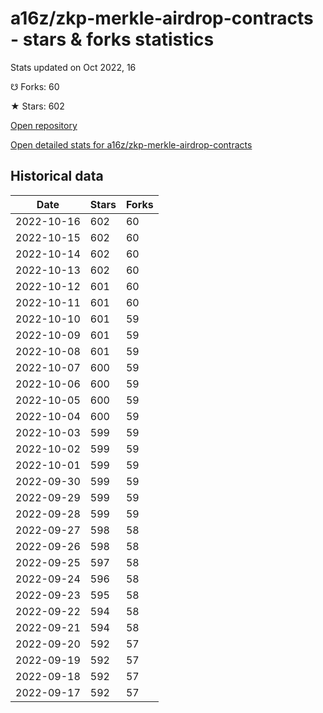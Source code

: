 # a16z/zkp-merkle-airdrop-contracts - stars & forks statistics

Stats updated on Oct 2022, 16

☋ Forks: 60

★ Stars: 602

[Open repository](https://github.com/a16z/zkp-merkle-airdrop-contracts)

[Open detailed stats for a16z/zkp-merkle-airdrop-contracts](https://reviewgithub.com/rep/a16z/zkp-merkle-airdrop-contracts)

## Historical data
| Date | Stars | Forks |
|------|-------|-------|
| 2022-10-16 | 602 | 60 | 
| 2022-10-15 | 602 | 60 | 
| 2022-10-14 | 602 | 60 | 
| 2022-10-13 | 602 | 60 | 
| 2022-10-12 | 601 | 60 | 
| 2022-10-11 | 601 | 60 | 
| 2022-10-10 | 601 | 59 | 
| 2022-10-09 | 601 | 59 | 
| 2022-10-08 | 601 | 59 | 
| 2022-10-07 | 600 | 59 | 
| 2022-10-06 | 600 | 59 | 
| 2022-10-05 | 600 | 59 | 
| 2022-10-04 | 600 | 59 | 
| 2022-10-03 | 599 | 59 | 
| 2022-10-02 | 599 | 59 | 
| 2022-10-01 | 599 | 59 | 
| 2022-09-30 | 599 | 59 | 
| 2022-09-29 | 599 | 59 | 
| 2022-09-28 | 599 | 59 | 
| 2022-09-27 | 598 | 58 | 
| 2022-09-26 | 598 | 58 | 
| 2022-09-25 | 597 | 58 | 
| 2022-09-24 | 596 | 58 | 
| 2022-09-23 | 595 | 58 | 
| 2022-09-22 | 594 | 58 | 
| 2022-09-21 | 594 | 58 | 
| 2022-09-20 | 592 | 57 | 
| 2022-09-19 | 592 | 57 | 
| 2022-09-18 | 592 | 57 | 
| 2022-09-17 | 592 | 57 | 

